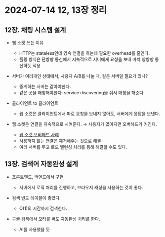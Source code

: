 # 2024-07-14 12, 13장 정리

## 12장. 채팅 시스템 설계

- 웹 소켓 쓰는 이유
    - HTTP는 stateless인데 영속 연결을 하는데 필요한 overhead를 줄인다.
    - 폴링 방식은 단방향 통신에서 지속적으로 서버에게 요청을 보내 마치 양방향 통신하듯 적용

- 서버가 여러개인 상태에서, 사용자 A/B를 나눌 때, 같은 서버일 필요가 있나?
    - 중계하는 서버는 같아야한다.
    - 같은 곳을 매칭해야한다. service discovering을 줘서 매칭을 해준다.

- 클라이언트 to 클라이언트
    - 웹 소켓은 클라이언트에서 따로 요청을 보내지 않아도, 서버에게 응답을 보낸다.

- 웹 소켓은 연결을 지속적으로 시켜준다. → 사용자가 많아지면 오버헤드가 커진다.
    - [웹 소켓 오버헤드 사례](https://velog.io/@ryudimi/WebSocket-%EC%82%AC%EC%9A%A9-%EC%A4%91-%EB%A7%8C%EB%82%9C-Heap-OutOfMemory)
    - 사용하지 않는 연결은 제거해주는 것으로 해결
    - 여러 서버를 두고 로드 밸런싱 처리를 통해 해결할 수도 있다.

## 13장. 검색어 자동완성 설계

- 프론트엔드, 백엔드에서 구현
    - 서버에서 로직 처리를 진행하고, 브라우저 캐싱을 사용하는 것이 좋다.

- 검색 빈도 테이블이 좋았다.
    - O(1)의 시간까지 검색한다.

- 구글 검색에서 오타를 써도 자동완성 처리를 한다.
    - AI를 사용했을 듯
